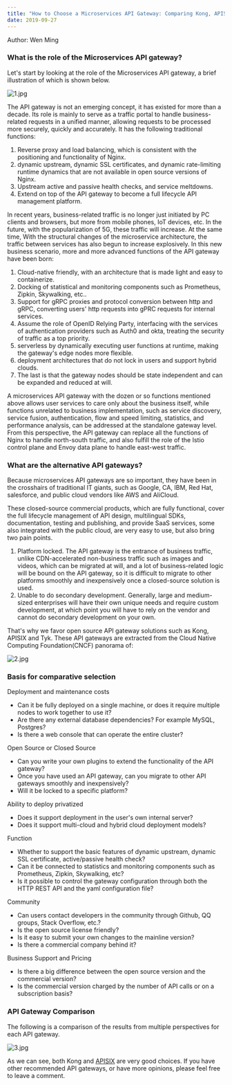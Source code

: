 ```yaml
---
title: "How to Choose a Microservices API Gateway: Comparing Kong, APISIX, Tyk, Apigee, and Other Gateways"
date: 2019-09-27 
---  
```


Author: Wen Ming

### **What is the role of the Microservices API gateway?**

Let's start by looking at the role of the Microservices API gateway, a brief illustration of which is shown below.

![1.jpg](https://pic1.zhimg.com/80/v2-206d23237ac330d04632231e81baa120_1440w.jpg)

The API gateway is not an emerging concept, it has existed for more than a decade. Its role is mainly to serve as a traffic portal to handle business-related requests in a unified manner, allowing requests to be processed more securely, quickly and accurately. It has the following traditional functions:

1. Reverse proxy and load balancing, which is consistent with the positioning and functionality of Nginx.
2. dynamic upstream, dynamic SSL certificates, and dynamic rate-limiting runtime dynamics that are not available in open source versions of Nginx.
3. Upstream active and passive health checks, and service meltdowns.
4. Extend on top of the API gateway to become a full lifecycle API management platform.

In recent years, business-related traffic is no longer just initiated by PC clients and browsers, but more from mobile phones, IoT devices, etc. In the future, with the popularization of 5G, these traffic will increase. At the same time, With the structural changes of the microservice architecture, the traffic between services has also begun to increase explosively. In this new business scenario, more and more advanced functions of the API gateway have been born:

1. Cloud-native friendly, with an architecture that is made light and easy to containerize.
2. Docking of statistical and monitoring components such as Prometheus, Zipkin, Skywalking, etc..
3. Support for gRPC proxies and protocol conversion between http and gRPC, converting users' http requests into gPRC requests for internal services.
4. Assume the role of OpenID Relying Party, interfacing with the services of authentication providers such as Auth0 and okta, treating the security of traffic as a top priority.
5. serverless by dynamically executing user functions at runtime, making the gateway's edge nodes more flexible.
6. deployment architectures that do not lock in users and support hybrid clouds.
7. The last is that the gateway nodes should be state independent and can be expanded and reduced at will.

A microservices API gateway with the dozen or so functions mentioned above allows user services to care only about the business itself, while functions unrelated to business implementation, such as service discovery, service fusion, authentication, flow and speed limiting, statistics, and performance analysis, can be addressed at the standalone gateway level. From this perspective, the API gateway can replace all the functions of Nginx to handle north-south traffic, and also fulfill the role of the Istio control plane and Envoy data plane to handle east-west traffic.

### **What are the alternative API gateways?**

Because microservices API gateways are so important, they have been in the crosshairs of traditional IT giants, such as Google, CA, IBM, Red Hat, salesforce, and public cloud vendors like AWS and AliCloud.

These closed-source commercial products, which are fully functional, cover the full lifecycle management of API design, multilingual SDKs, documentation, testing and publishing, and provide SaaS services, some also integrated with the public cloud, are very easy to use, but also bring two pain points.

1. Platform locked. The API gateway is the entrance of business traffic, unlike CDN-accelerated non-business traffic such as images and videos, which can be migrated at will, and a lot of business-related logic will be bound on the API gateway, so it is difficult to migrate to other platforms smoothly and inexpensively once a closed-source solution is used.
2. Unable to do secondary development. Generally, large and medium-sized enterprises will have their own unique needs and require custom development, at which point you will have to rely on the vendor and cannot do secondary development on your own.

That's why we favor open source API gateway solutions such as Kong, APISIX and Tyk. These API gateways are extracted from the Cloud Native Computing Foundation(CNCF) panorama of:

![2.jpg](https://pic2.zhimg.com/80/v2-cb888085025d4bf39bf0c42b5f90d9b1_1440w.jpg)

### **Basis for comparative selection**

Deployment and maintenance costs

+ Can it be fully deployed on a single machine, or does it require multiple nodes to work together to use it?
+ Are there any external database dependencies? For example MySQL, Postgres?
+ Is there a web console that can operate the entire cluster?

Open Source or Closed Source

+ Can you write your own plugins to extend the functionality of the API gateway?
+ Once you have used an API gateway, can you migrate to other API gateways smoothly and inexpensively?
+ Will it be locked to a specific platform?

Ability to deploy privatized

+ Does it support deployment in the user's own internal server?
+ Does it support multi-cloud and hybrid cloud deployment models?

Function

+ Whether to support the basic features of dynamic upstream, dynamic SSL certificate, active/passive health check?
+ Can it be connected to statistics and monitoring components such as Prometheus, Zipkin, Skywalking, etc?
+ Is it possible to control the gateway configuration through both the HTTP REST API and the yaml configuration file?

Community

+ Can users contact developers in the community through Github, QQ groups, Stack Overflow, etc.?
+ Is the open source license friendly?
+ Is it easy to submit your own changes to the mainline version?
+ Is there a commercial company behind it?

Business Support and Pricing

+ Is there a big difference between the open source version and the commercial version?
+ Is the commercial version charged by the number of API calls or on a subscription basis?

### **API Gateway Comparison**

The following is a comparison of the results from multiple perspectives for each API gateway.

![3.jpg](https://pic1.zhimg.com/80/v2-0ab9f26f73d050930a100b69643f1ba4_1440w.jpg)

As we can see, both Kong and [APISIX](https://link.zhihu.com/?target=https%3A//github.com/iresty/apisix) are very good choices. If you have other recommended API gateways, or have more opinions, please feel free to leave a comment.
